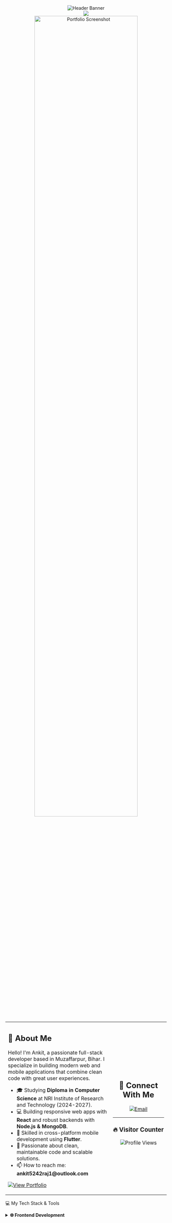 <div align="center">
<img src="https://capsule-render.vercel.app/api?type=rect&color=0:111111,100:00BFFF&height=250&text=Hey,%20I'm%20Ankit%20Raj%20Maurya%20👋&fontAlign=50&fontAlignY=40&fontSize=50&desc=Full%20Stack%20Developer%20%7C%20MERN%20Stack%20%7C%20Flutter&descAlignY=62&descAlign=50" alt="Header Banner"/>
</div>

<div align="center">
<img src="https://readme-typing-svg.herokuapp.com?font=Fira+Code&size=22&duration=3000&pause=1000&color=00BFFF&center=true&vCenter=true&width=550&lines=Building+modern+web+and+mobile+applications...;From+Problem+to+Production-Ready...;Specializing+in+MERN+Stack+and+Flutter...;Let's+connect+and+build+something+great!"/>
</div>

<div align="center">





<a href="https://ankitrajmaurya.github.io/portfolio2.O/">
<!--
TODO: Replace this placeholder with an actual screenshot of your website.
1. Take a screenshot of your portfolio.
2. Upload it (e.g., to a GitHub issue, Cloudinary, Imgur).
3. Replace the 'src' URL below with your new image URL.
-->
<img src="https://placehold.co/800x400/1A1B27/00BFFF?text=My+Portfolio+Screenshot" alt="Portfolio Screenshot" width="80%" style="border-radius: 12px;"/>
</a>





</div>

<table width="100%">
<tr>
<td width="65%">
<h2 align="left">🚀 About Me</h2>
<p align="left">
Hello! I'm Ankit, a passionate full-stack developer based in Muzaffarpur, Bihar. I specialize in building modern web and mobile applications that combine clean code with great user experiences.
</p>
<ul>
<li>🎓 Studying <strong>Diploma in Computer Science</strong> at NRI Institute of Research and Technology (2024-2027).</li>
<li>💻 Building responsive web apps with <strong>React</strong> and robust backends with <strong>Node.js & MongoDB</strong>.</li>
<li>📱 Skilled in cross-platform mobile development using <strong>Flutter</strong>.</li>
<li>🌱 Passionate about clean, maintainable code and scalable solutions.</li>
<li>📫 How to reach me: <strong>ankit5242raj1@outlook.com</strong></li>
</ul>
<p>
<a href="https://ankitrajmaurya.github.io/portfolio2.O/">
<img src="https://img.shields.io/static/v1?label=&message=View%20My%20Portfolio&style=for-the-badge&color=black&logo=Vercel" alt="View Portfolio"/>
</a>
</p>
</td>
<td width="35%" align="center">
<h2>🔗 Connect With Me</h2>
<a href="mailto:ankit5242raj1@outlook.com"><img src="https://img.shields.io/badge/Outlook-0078D4?style=for-the-badge&logo=microsoft-outlook&logoColor=white" alt="Email"/></a>
<!-- Add your social links here -->
<!-- <a href="https://www.linkedin.com/in/YOUR-LINKEDIN"><img src="https://img.shields.io/badge/LinkedIn-0A66C2?style=for-the-badge&logo=linkedin&logoColor=white" alt="LinkedIn"/></a> -->
<!-- <a href="https://twitter.com/YOUR-TWITTER"><img src="https://img.shields.io/badge/Twitter-1DA1F2?style=for-the-badge&logo=twitter&logoColor=white" alt="Twitter"/></a> -->
<hr>
<h3>🔥 Visitor Counter</h3>
<img src="https://komarev.com/ghpvc/?username=AnkitRajMaurya&style=for-the-badge&color=00BFFF" alt="Profile Views"/>
</td>
</tr>
</table>

💻 My Tech Stack & Tools

<details>
<summary><strong>🌐 Frontend Development</strong></summary>

<details>
<summary><strong>⚙️ Backend & Database</strong></summary>

<details>
<summary><strong>📱 Mobile Development</strong></summary>

<details>
<summary><strong>💡 Programming Languages</strong></summary>

<details>
<summary><strong>🛠️ Tools & Platforms</strong></summary>

🛠️ Featured Projects

Here are a couple of the projects highlighted on my portfolio:

1. Portfolio Website

Description: A modern and responsive portfolio website (this project) designed and developed to showcase my web development skills and projects.

Technologies: HTML5, CSS3, JavaScript

2. Weather Application

Description: A full-featured weather application that provides real-time weather data using the OpenWeather API. It includes current conditions, forecasts, and location-based updates.

Technologies: React, OpenWeather API, CSS Modules, Axios

🎓 Experience & Education

Experience

Web Developer Intern - Tata Power Skill Development Institute

Freelancer - Built websites and apps for clients.

Education

Diploma in Computer Science - NRI Institute of Research andT'style='background-color: #F05032; color: white; padding: 2px 6px; margin: 2px; border-radius: 3px; echnology (2024 - 2027)

MATRIC (10th) - Bihar School Examination Board (2024)

📊 My GitHub Activity & Stats

<p align="center">
<img src="httpsS://github-readme-stats.vercel.app/api?username=AnkitRajMaurya&show_icons=true&theme=tokyonight&border_radius=12&hide_border=true" height="185" alt="GitHub Stats"/>
<img src="https://github-readme-streak-stats.herokuapp.com?user=AnkitRajMaurya&theme=tokyonight_duo&hide_border=true&date_format=M%20j%5B%2C%20Y%5D" height="185" alt="GitHub Streak"/>
</p>
<p align="center">
<img src="https://github-readme-stats.vercel.app/api/top-langs/?username=AnkitRajMaurya&layout=compact&theme=tokyonight&border_radius=12&hide_border=true" width="45%" alt="Top Languages"/>
</p>
<p align="center">
<img src="https://github-readme-activity-graph.vercel.app/graph?username=AnkitRajMaurya&theme=react-dark&area=true&hide_border=true" alt="Activity Graph"/>
</p>

📬 Get In Touch

I'm currently open to new opportunities and collaborations. Whether you have a project in mind, want to discuss potential opportunities, or just want to say hi, my inbox is always open.

Email: ankit5242raj1@outlook.com

Location: Muzaffarpur, Bihar, India

<div align="center">
<img src="https://capsule-render.vercel.app/api?type=waving&color=00BFFF&height=100&section=footer"/>
</div>
